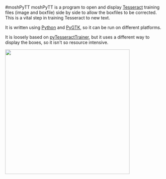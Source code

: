 #moshPyTT
moshPyTT is a program to open and display [Tesseract](http://code.google.com/p/tesseract-ocr/) training files (image and boxfile) side by side to allow the boxfiles to be corrected. This is a vital step in training Tesseract to new text.

It is written using [Python](http://python.org) and [PyGTK](http://pygtk.org), so it can be run on different platforms.

It is loosely based on [pyTesseractTrainer](http://code.google.com/p/pytesseracttrainer/), but it uses a different way to display the boxes, so it isn't so resource intensive.

<a href='https://web.archive.org/web/20150430105921/http://moshpytt.googlecode.com/files/moshpytt-screenshot-02.png'><img width='400' src='https://web.archive.org/web/20150430105921/http://moshpytt.googlecode.com/files/moshpytt-screenshot-02.png' /></a>
